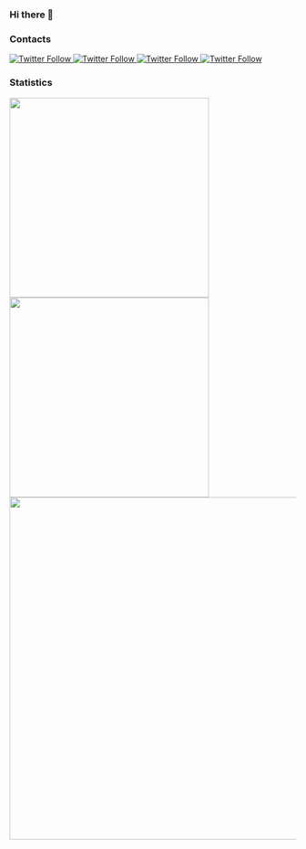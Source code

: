 ### Hi there 👋

### Contacts
<a href="mailto:Shan.Wu.1995@gmail.com">
  <img alt="Twitter Follow" src="https://img.shields.io/twitter/follow/mail?label=Email&style=for-the-badge">
</a>
<a href="https://twitter.com/Im533_">
  <img alt="Twitter Follow" src="https://img.shields.io/twitter/follow/Im533_?label=Twitter%20%40Im533_&style=for-the-badge">
</a>
<a href="https://instagram.com/53333_">
  <img alt="Twitter Follow" src="https://img.shields.io/twitter/follow/53333_?label=IG%20%4053333_&style=for-the-badge">
</a>
<a href="https://big533.cc/wordpress/">
  <img alt="Twitter Follow" src="https://img.shields.io/twitter/follow/homepage?label=HomePage&style=for-the-badge">
</a>



### Statistics
<a href="https://github.com/songquanpeng/stats-cards">
  <img align="center" src="https://stats.justsong.cn/api/github?username=simonwu53&theme=dark2" width="350" />
</a>
<a href="https://github.com/anuraghazra/github-readme-stats">
  <img align="center" src="https://github-readme-stats.vercel.app/api/top-langs/?username=simonwu53&layout=compact&langs_count=10&exclude_repo=DCGAN-tensorflow,ImagePicker,Django,webcrawl&theme=dark" width="350" />
</a>
<a href="https://github.com/anuraghazra/convoychat">
  <img align="center" src="https://github-readme-activity-graph.cyclic.app/graph?username=simonwu53&theme=github-compact" width="600" />
</a>


<!--
**simonwu53/simonwu53** is a ✨ _special_ ✨ repository because its `README.md` (this file) appears on your GitHub profile.

Here are some ideas to get you started:

- 🔭 I’m currently working on ...
- 🌱 I’m currently learning ...
- 👯 I’m looking to collaborate on ...
- 🤔 I’m looking for help with ...
- 💬 Ask me about ...
- 📫 How to reach me: ...
- 😄 Pronouns: ...
- ⚡ Fun fact: ...


[![Top Langs](https://github-readme-stats.vercel.app/api/top-langs/?username=simonwu53&layout=compact&langs_count=10&exclude_repo=DCGAN-tensorflow,ImagePicker,Django,webcrawl)](https://github.com/anuraghazra/github-readme-stats)
[![Ashutosh's github activity graph](https://github-readme-activity-graph.cyclic.app/graph?username=simonwu53&theme=react)](https://github.com/ashutosh00710/github-readme-activity-graph)

-->
